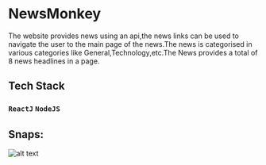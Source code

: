 # NewsMonkey
The website provides news using an api,the news links can be used to navigate the user to the main page of the news.The news is categorised in various categories like General,Technology,etc.The News provides a total of 8 news headlines in a page.


## Tech Stack
### `ReactJ`  `NodeJS` 

## Snaps:
![alt text]()

